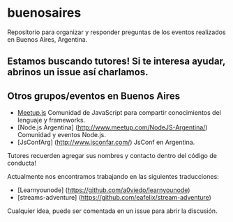 buenosaires
===========

Repositorio para organizar y responder preguntas de los eventos realizados en Buenos Aires, Argentina.

## Estamos buscando tutores! Si te interesa ayudar, abrinos un issue así charlamos.

## Otros grupos/eventos en Buenos Aires

- [Meetup.js](http://www.meetup.com/Meetup-js/) Comunidad de JavaScript para compartir conocimientos del lenguaje y frameworks.
- [Node.js Argentina] (http://www.meetup.com/NodeJS-Argentina/) Comunidad y eventos Node.js. 
- [JsConfArg] (http://www.jsconfar.com/) JsConf en Argentina. 


Tutores recuerden agregar sus nombres y contacto dentro del código de conducta!


Actualmente nos encontramos trabajando en las siguientes traducciones:
- [Learnyounode] (https://github.com/a0viedo/learnyounode)
- [streams-adventure] (https://github.com/eafelix/stream-adventure)



Cualquier idea, puede ser comentada en un issue para abrir la discusión.
